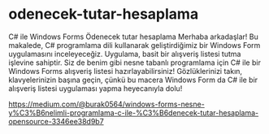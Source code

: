 # odenecek-tutar-hesaplama
C# ile Windows Forms Ödenecek tutar hesaplama
Merhaba arkadaşlar! Bu makalede, C# programlama dili kullanarak geliştirdiğimiz bir Windows Form uygulamasını inceleyeceğiz. Uygulama, basit bir alışveriş listesi tutma işlevine sahiptir. Siz de benim gibi nesne tabanlı programlama için C# ile bir Windows Forms alışveriş listesi hazırlayabilirsiniz! Gözlüklerinizi takın, klavyelerinizin başına geçin, çünkü bu macera Windows Form da C# ile bir alışveriş listesi uygulaması yapma heyecanıyla dolu!

https://medium.com/@burak0564/windows-forms-nesne-y%C3%B6nelimli-programlama-c-ile-%C3%B6denecek-tutar-hesaplama-opensource-3346ee38d9b7
